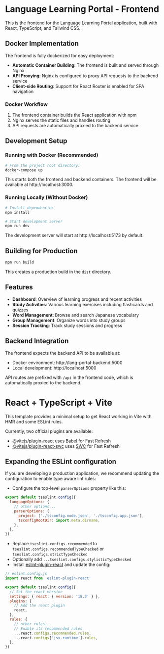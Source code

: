 # Language Learning Portal - Frontend

This is the frontend for the Language Learning Portal application, built with React, TypeScript, and Tailwind CSS.

## Docker Implementation

The frontend is fully dockerized for easy deployment:

- **Automatic Container Building**: The frontend is built and served through Nginx
- **API Proxying**: Nginx is configured to proxy API requests to the backend service
- **Client-side Routing**: Support for React Router is enabled for SPA navigation

### Docker Workflow

1. The frontend container builds the React application with npm
2. Nginx serves the static files and handles routing
3. API requests are automatically proxied to the backend service

## Development Setup

### Running with Docker (Recommended)

```sh
# From the project root directory:
docker-compose up
```

This starts both the frontend and backend containers. The frontend will be available at http://localhost:3000.

### Running Locally (Without Docker)

```sh
# Install dependencies
npm install

# Start development server
npm run dev
```

The development server will start at http://localhost:5173 by default.

## Building for Production

```sh
npm run build
```

This creates a production build in the `dist` directory.

## Features

- **Dashboard**: Overview of learning progress and recent activities
- **Study Activities**: Various learning exercises including flashcards and quizzes
- **Word Management**: Browse and search Japanese vocabulary
- **Group Management**: Organize words into study groups
- **Session Tracking**: Track study sessions and progress

## Backend Integration

The frontend expects the backend API to be available at:

- Docker environment: http://lang-portal-backend:5000
- Local development: http://localhost:5000

API routes are prefixed with `/api` in the frontend code, which is automatically proxied to the backend.

# React + TypeScript + Vite

This template provides a minimal setup to get React working in Vite with HMR and some ESLint rules.

Currently, two official plugins are available:

- [@vitejs/plugin-react](https://github.com/vitejs/vite-plugin-react/blob/main/packages/plugin-react/README.md) uses [Babel](https://babeljs.io/) for Fast Refresh
- [@vitejs/plugin-react-swc](https://github.com/vitejs/vite-plugin-react-swc) uses [SWC](https://swc.rs/) for Fast Refresh

## Expanding the ESLint configuration

If you are developing a production application, we recommend updating the configuration to enable type aware lint rules:

- Configure the top-level `parserOptions` property like this:

```js
export default tseslint.config({
  languageOptions: {
    // other options...
    parserOptions: {
      project: ['./tsconfig.node.json', './tsconfig.app.json'],
      tsconfigRootDir: import.meta.dirname,
    },
  },
})
```

- Replace `tseslint.configs.recommended` to `tseslint.configs.recommendedTypeChecked` or `tseslint.configs.strictTypeChecked`
- Optionally add `...tseslint.configs.stylisticTypeChecked`
- Install [eslint-plugin-react](https://github.com/jsx-eslint/eslint-plugin-react) and update the config:

```js
// eslint.config.js
import react from 'eslint-plugin-react'

export default tseslint.config({
  // Set the react version
  settings: { react: { version: '18.3' } },
  plugins: {
    // Add the react plugin
    react,
  },
  rules: {
    // other rules...
    // Enable its recommended rules
    ...react.configs.recommended.rules,
    ...react.configs['jsx-runtime'].rules,
  },
})
```
